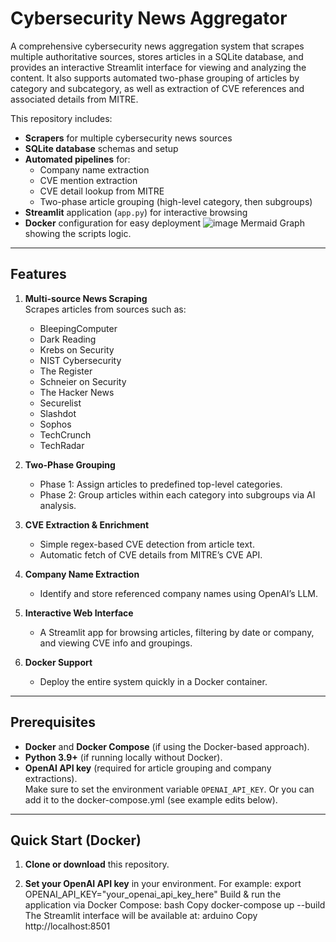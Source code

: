 # Cybersecurity News Aggregator

A comprehensive cybersecurity news aggregation system that scrapes multiple authoritative sources, stores articles in a SQLite database, and provides an interactive Streamlit interface for viewing and analyzing the content. It also supports automated two-phase grouping of articles by category and subcategory, as well as extraction of CVE references and associated details from MITRE.

This repository includes:

- **Scrapers** for multiple cybersecurity news sources
- **SQLite database** schemas and setup
- **Automated pipelines** for:
  - Company name extraction
  - CVE mention extraction
  - CVE detail lookup from MITRE
  - Two-phase article grouping (high-level category, then subgroups)
- **Streamlit** application (`app.py`) for interactive browsing
- **Docker** configuration for easy deployment
![image](https://github.com/user-attachments/assets/931f947c-329c-4e0b-bfce-26a5d29bd5c2)
Mermaid Graph showing the scripts logic.
---

## Features

1. **Multi-source News Scraping**  
   Scrapes articles from sources such as:
   - BleepingComputer
   - Dark Reading
   - Krebs on Security
   - NIST Cybersecurity
   - The Register
   - Schneier on Security
   - The Hacker News
   - Securelist
   - Slashdot
   - Sophos
   - TechCrunch
   - TechRadar

2. **Two-Phase Grouping**  
   - Phase 1: Assign articles to predefined top-level categories.
   - Phase 2: Group articles within each category into subgroups via AI analysis.

3. **CVE Extraction & Enrichment**  
   - Simple regex-based CVE detection from article text.
   - Automatic fetch of CVE details from MITRE’s CVE API.

4. **Company Name Extraction**  
   - Identify and store referenced company names using OpenAI’s LLM.

5. **Interactive Web Interface**  
   - A Streamlit app for browsing articles, filtering by date or company, and viewing CVE info and groupings.

6. **Docker Support**  
   - Deploy the entire system quickly in a Docker container.

---

## Prerequisites

- **Docker** and **Docker Compose** (if using the Docker-based approach).
- **Python 3.9+** (if running locally without Docker).
- **OpenAI API key** (required for article grouping and company extractions).  
  Make sure to set the environment variable `OPENAI_API_KEY`.
  Or you can add it to the docker-compose.yml (see example edits below).
---

## Quick Start (Docker)

1. **Clone or download** this repository.

2. **Set your OpenAI API key** in your environment. For example:
export OPENAI_API_KEY="your_openai_api_key_here"
Build & run the application via Docker Compose:
bash
Copy
docker-compose up --build
The Streamlit interface will be available at:
arduino
Copy
http://localhost:8501

